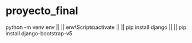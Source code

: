 # proyecto_final
python -m venv env ||  ||
env\Scripts\activate ||  ||
pip install django ||  ||
pip install django-bootstrap-v5
